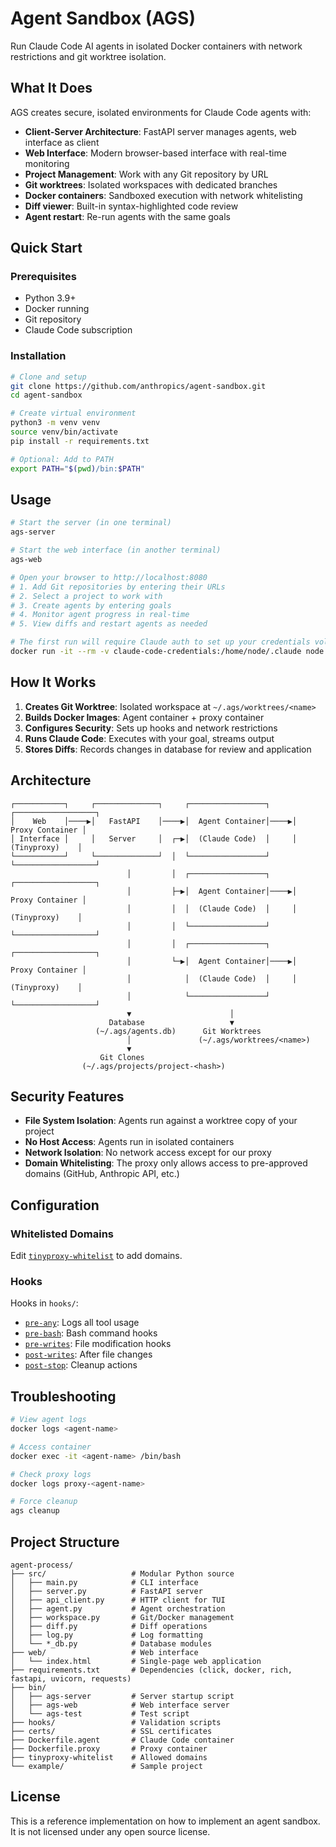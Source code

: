 # Agent Sandbox (AGS)

Run Claude Code AI agents in isolated Docker containers with network restrictions and git worktree isolation.

## What It Does

AGS creates secure, isolated environments for Claude Code agents with:
- **Client-Server Architecture**: FastAPI server manages agents, web interface as client
- **Web Interface**: Modern browser-based interface with real-time monitoring
- **Project Management**: Work with any Git repository by URL
- **Git worktrees**: Isolated workspaces with dedicated branches
- **Docker containers**: Sandboxed execution with network whitelisting
- **Diff viewer**: Built-in syntax-highlighted code review
- **Agent restart**: Re-run agents with the same goals

## Quick Start

### Prerequisites
- Python 3.9+
- Docker running
- Git repository
- Claude Code subscription

### Installation

```bash
# Clone and setup
git clone https://github.com/anthropics/agent-sandbox.git
cd agent-sandbox

# Create virtual environment
python3 -m venv venv
source venv/bin/activate
pip install -r requirements.txt

# Optional: Add to PATH
export PATH="$(pwd)/bin:$PATH"
```

## Usage

```bash
# Start the server (in one terminal)
ags-server

# Start the web interface (in another terminal)
ags-web

# Open your browser to http://localhost:8080
# 1. Add Git repositories by entering their URLs
# 2. Select a project to work with
# 3. Create agents by entering goals
# 4. Monitor agent progress in real-time
# 5. View diffs and restart agents as needed

# The first run will require Claude auth to set up your credentials volume:
docker run -it --rm -v claude-code-credentials:/home/node/.claude node:20 claude auth
```

## How It Works

1. **Creates Git Worktree**: Isolated workspace at `~/.ags/worktrees/<name>`
2. **Builds Docker Images**: Agent container + proxy container
3. **Configures Security**: Sets up hooks and network restrictions
4. **Runs Claude Code**: Executes with your goal, streams output
5. **Stores Diffs**: Records changes in database for review and application

## Architecture

```
┌───────────┐     ┌──────────────┐     ┌─────────────────┐     ┌──────────────────┐
│    Web    │────▶│   FastAPI    │────▶│  Agent Container│────▶│  Proxy Container │
│ Interface │     │   Server     │  ┌─▶│  (Claude Code)  │     │   (Tinyproxy)    │
└───────────┘     └──────────────┘  │  └─────────────────┘     └──────────────────┘
                          │         │  ┌─────────────────┐     ┌──────────────────┐
                          │         ├─▶│  Agent Container│────▶│  Proxy Container │
                          │         │  │  (Claude Code)  │     │   (Tinyproxy)    │
                          │         │  └─────────────────┘     └──────────────────┘
                          │         │  ┌─────────────────┐     ┌──────────────────┐
                          │         └─▶│  Agent Container│────▶│  Proxy Container │
                          │            │  (Claude Code)  │     │   (Tinyproxy)    │
                          │            └─────────────────┘     └──────────────────┘
                          ▼                      │
                      Database                   ▼
                   (~/.ags/agents.db)      Git Worktrees
                          │               (~/.ags/worktrees/<name>)
                          ▼
                    Git Clones
                (~/.ags/projects/project-<hash>)
```

## Security Features

- **File System Isolation**: Agents run against a worktree copy of your project
- **No Host Access**: Agents run in isolated containers
- **Network Isolation**: No network access except for our proxy
- **Domain Whitelisting**: The proxy only allows access to pre-approved domains (GitHub, Anthropic API, etc.)

## Configuration

### Whitelisted Domains
Edit [`tinyproxy-whitelist`](tinyproxy-whitelist) to add domains.

### Hooks
Hooks in `hooks/`:
- [`pre-any`](hooks/pre-any): Logs all tool usage
- [`pre-bash`](hooks/pre-bash): Bash command hooks
- [`pre-writes`](hooks/pre-writes): File modification hooks
- [`post-writes`](hooks/post-writes): After file changes
- [`post-stop`](hooks/post-stop): Cleanup actions

## Troubleshooting

```bash
# View agent logs
docker logs <agent-name>

# Access container
docker exec -it <agent-name> /bin/bash

# Check proxy logs
docker logs proxy-<agent-name>

# Force cleanup
ags cleanup
```

## Project Structure

```
agent-process/
├── src/                   # Modular Python source
│   ├── main.py            # CLI interface
│   ├── server.py          # FastAPI server
│   ├── api_client.py      # HTTP client for TUI
│   ├── agent.py           # Agent orchestration
│   ├── workspace.py       # Git/Docker management
│   ├── diff.py            # Diff operations
│   ├── log.py             # Log formatting
│   └── *_db.py            # Database modules
├── web/                   # Web interface
│   └── index.html         # Single-page web application
├── requirements.txt       # Dependencies (click, docker, rich, fastapi, uvicorn, requests)
├── bin/
│   ├── ags-server         # Server startup script
│   ├── ags-web            # Web interface server
│   └── ags-test           # Test script
├── hooks/                 # Validation scripts
├── certs/                 # SSL certificates
├── Dockerfile.agent       # Claude Code container
├── Dockerfile.proxy       # Proxy container
├── tinyproxy-whitelist    # Allowed domains
└── example/               # Sample project
```

## License

This is a reference implementation on how to implement an agent sandbox.
It is not licensed under any open source license.
